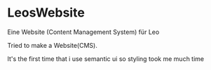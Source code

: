 # LeosWebsite
Eine Website (Content Management System) für Leo

Tried to make a Website(CMS).

It's the first time that i use semantic ui so styling took me much time
